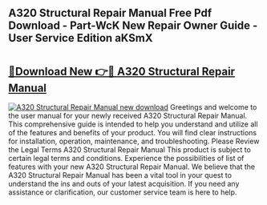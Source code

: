 ## A320 Structural Repair Manual Free Pdf Download - Part-WcK New Repair Owner Guide - User Service Edition aKSmX

# <h2><a href="http://bc48860.oget.top/?id=A320+Structural+Repair+Manual">🔗Download New 👉🔴 A320 Structural Repair Manual</a></h2>

[![A320 Structural Repair Manual new download](https://i.imgur.com/5g1atiW.png)](http://bc48860.oget.top/?id=A320+Structural+Repair+Manual)
Greetings and welcome to the user manual for your newly received A320 Structural Repair Manual. This comprehensive guide is intended to help you understand and utilize all of the features and benefits of your product. You will find clear instructions for installation, operation, maintenance, and troubleshooting. Please Review the Legal Terms A320 Structural Repair Manual This product is subject to certain legal terms and conditions. Experience the possibilities of list of features with your new A320 Structural Repair Manual. We believe that the A320 Structural Repair Manual has been a vital tool in your quest to understand the ins and outs of your latest acquisition. If you need any assistance or clarification, our customer service team is here to help.
